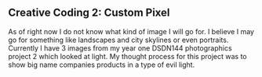 ## Creative Coding 2: Custom Pixel

As of right now I do not know what kind of image I will go for. I believe I may go for something like landscapes and city skylines or even portraits.
Currently I have 3 images from my year one DSDN144 photographics project 2 which looked at light. My thought process for this project was to show big name companies products in a type of evil light.